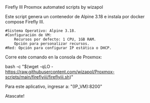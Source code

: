 Firefly III
Proxmox automated scripts by wizapol

Este script genera un contenedor de Alpine 3.18 e instala por docker compose Firefly III.

    #Sistema Operativo: Alpine 3.18.
    #Configuración de VM:
        Recursos por defecto: 1 CPU, 1GB RAM.
        Opción para personalizar recursos.
    #Red: Opción para configurar IP estática o DHCP.

Corre este comando en la consola de Proxmox:

bash -c "$(wget -qLO - https://raw.githubusercontent.com/wizapol/Proxmox-scripts/main/fireflyiii/fireflyiii.sh)"

Para este aplicativo, ingresar a: "(IP_VM):8200"

Atascate!
